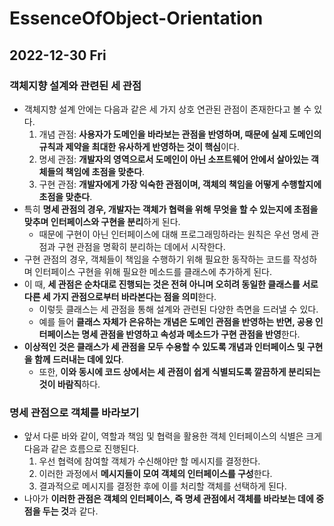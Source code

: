 # EssenceOfObject-Orientation
## 2022-12-30 Fri

### 객체지향 설계와 관련된 세 관점
* 객체지향 설계 안에는 다음과 같은 세 가지 상호 연관된 관점이 존재한다고 볼 수 있다.
  1. 개념 관점: **사용자가 도메인을 바라보는 관점을 반영하며, 때문에 실제 도메인의 규칙과 제약을 최대한 유사하게 반영하는 것이 핵심**이다.
  2. 명세 관점: **개발자의 영역으로서 도메인이 아닌 소프트웨어 안에서 살아있는 객체들의 책임에 초점을 맞춘다**.
  3. 구현 관점: **개발자에게 가장 익숙한 관점이며, 객체의 책임을 어떻게 수행할지에 초점을 맞춘다**.
* 특히 **명세 관점의 경우, 개발자는 객체가 협력을 위해 무엇을 할 수 있는지에 초점을 맞추며 인터페이스와 구현을 분리**하게 된다.
  * 때문에 구현이 아닌 인터페이스에 대해 프로그래밍하라는 원칙은 우선 명세 관점과 구현 관점을 명확히 분리하는 데에서 시작한다.
* 구현 관점의 경우, 객체들이 책임을 수행하기 위해 필요한 동작하는 코드를 작성하며 인터페이스 구현을 위해 필요한 메소드를 클래스에 추가하게 된다.
* 이 때, **세 관점은 순차대로 진행되는 것은 전혀 아니며 오히려 동일한 클래스를 서로 다른 세 가지 관점으로부터 바라본다는 점을 의미**한다.
  * 이렇듯 클래스는 세 관점을 통해 설계와 관련된 다양한 측면을 드러낼 수 있다.
  * 예를 들어 **클래스 자체가 은유하는 개념은 도메인 관점을 반영하는 반면, 공용 인터페이스는 명세 관점을 반영하고 속성과 메소드가 구현 관점을 반영**한다.
* **이상적인 것은 클래스가 세 관점을 모두 수용할 수 있도록 개념과 인터페이스 및 구현을 함께 드러내는 데에 있다**.
  * 또한, **이와 동시에 코드 상에서는 세 관점이 쉽게 식별되도록 깔끔하게 분리되는 것이 바람직**하다.

### 명세 관점으로 객체를 바라보기
* 앞서 다룬 바와 같이, 역할과 책임 및 협력을 활용한 객체 인터페이스의 식별은 크게 다음과 같은 흐름으로 진행된다.
  1. 우선 협력에 참여할 객체가 수신해야만 할 메시지를 결정한다.
  2. 이러한 과정에서 **메시지들이 모여 객체의 인터페이스를 구성**한다.
  3. 결과적으로 메시지를 결정한 후에 이를 처리할 객체를 선택하게 된다.
* 나아가 **이러한 관점은 객체의 인터페이스, 즉 명세 관점에서 객체를 바라보는 데에 중점을 두는 것**과 같다.